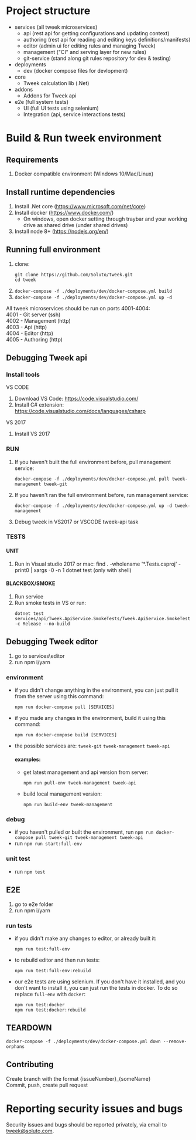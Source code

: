 # Project structure

- services (all tweek microservices)
   - api (rest api for getting configurations and updating context)
   - authoring (rest api for reading and editing keys definitions/manifests)
   - editor (admin ui for editing rules and managing Tweek)
   - management ("CI" and serving layer for new rules)
   - git-service (stand along git rules repository for dev & testing)
- deployments
   - dev (docker compose files for devlopment)
- core
   - Tweek calculation lib (.Net)
- addons
   - Addons for Tweek api
- e2e (full system tests)
   - UI (full UI tests using selenium)
   - Integration (api, service interactions tests)

# Build & Run tweek environment

## Requirements 
1. Docker compatible environment  (Windows 10/Mac/Linux)

## Install runtime dependencies
1. Install .Net core (https://www.microsoft.com/net/core)
2. Install docker (https://www.docker.com/)
   - On windows, open docker setting through traybar and your working drive as shared drive (under shared drives)
3. Install node 8+ (https://nodejs.org/en/)

## Running full environment
1. clone:
   ```
   git clone https://github.com/Soluto/tweek.git
   cd tweek
   ```
2. `docker-compose -f ./deployments/dev/docker-compose.yml build`
3. `docker-compose -f ./deployments/dev/docker-compose.yml up -d`

All tweek microservices should be run on ports 4001-4004:  
4001 - Git server (ssh)  
4002 - Management (http)  
4003 - Api (http)  
4004 - Editor (http)  
4005 - Authoring (http)

## Debugging Tweek api

### Install tools
VS CODE
1. Download VS Code: https://code.visualstudio.com/
2. Install C# extension: https://code.visualstudio.com/docs/languages/csharp

VS 2017
1. Install VS 2017

### RUN
1. If you haven't built the full environment before, pull management service: 
   ```
   docker-compose -f ./deployments/dev/docker-compose.yml pull tweek-management tweek-git
   ```
2. If you haven't ran the full environment before, run management service: 
   ```
   docker-compose -f ./deployments/dev/docker-compose.yml up -d tweek-management
   ```
3. Debug tweek in VS2017 or VSCODE tweek-api task

### TESTS

#### UNIT
1. Run in Visual studio 2017 
or
mac: find . -wholename '*.Tests.csproj' -print0 | xargs -0 -n 1 dotnet test (only with shell)

#### BLACKBOX/SMOKE
1. Run service
2. Run smoke tests in VS or run:
   ```
   dotnet test services/api/Tweek.ApiService.SmokeTests/Tweek.ApiService.SmokeTests.csproj -c Release --no-build
   ```

## Debugging Tweek editor
1. go to services\editor
2. run npm i/yarn

### environment
- if you didn't change anything in the environment, you can just pull it from the server using this command:
   ```
   npm run docker-compose pull [SERVICES]
   ```
- if you made any changes in the environment, build it using this command:
   ```
   npm run docker-compose build [SERVICES]
   ```
- the possible services are: `tweek-git` `tweek-management` `tweek-api`
   #### examples:
   - get latest management and api version from server: 
      ```
      npm run pull-env tweek-management tweek-api
      ```
   - build local management version: 
      ```
      npm run build-env tweek-management
      ```

### debug
- if you haven't pulled or built the environment, run `npm run docker-compose pull tweek-git tweek-management tweek-api`
- run `npm run start:full-env`

### unit test
- run `npm test`

## E2E
1. go to e2e folder
2. run npm i/yarn

### run tests
- if you didn't make any changes to editor, or already built it:
   ```
   npm run test:full-env
   ```
- to rebuild editor and then run tests:
   ```
   npm run test:full-env:rebuild
   ```
- our e2e tests are using selenium. If you don't have it installed, and you don't want to install it, you can just run the tests in docker. To do so replace `full-env` with `docker`:
   ```
   npm run test:docker
   npm run test:docker:rebuild
   ```

## TEARDOWN
```
docker-compose -f ./deployments/dev/docker-compose.yml down --remove-orphans
```

## Contributing 
Create branch with the format {issueNumber}_{someName}  
Commit, push, create pull request

# Reporting security issues and bugs

Security issues and bugs should be reported privately, via email to tweek@soluto.com.
